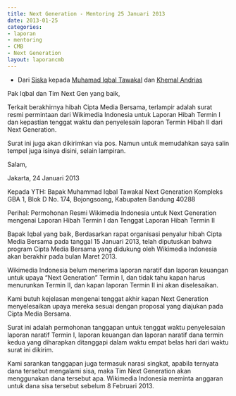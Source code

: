 ```yaml
---
title: Next Generation - Mentoring 25 Januari 2013
date: 2013-01-25
categories:
- laporan
- mentoring
- CMB
- Next Generation
layout: laporancmb
---
```


* Dari [Siska](http://wiki.ciptamedia.org/wiki/Siska_Doviana) kepada [Muhamad Iqbal Tawakal](http://wiki.ciptamedia.org/wiki/Muhamad_Iqbal_Tawakal) dan [Khemal Andrias](wiki.ciptamedia.org/index.php?title=Khemal_Andrias&action=edit&redlink=1)

Pak Iqbal dan Tim Next Gen yang baik,

Terkait berakhirnya hibah Cipta Media Bersama, terlampir adalah surat resmi permintaan dari Wikimedia Indonesia untuk Laporan Hibah Termin I dan kepastian tenggat waktu dan penyelesain laporan Termin Hibah II dari Next Generation.

Surat ini juga akan dikirimkan via pos. Namun untuk memudahkan saya salin tempel juga isinya disini, selain lampiran.

Salam, 



Jakarta, 24 Januari 2013

Kepada YTH:
Bapak Muhammad Iqbal Tawakal
Next Generation
Kompleks GBA 1, Blok D No. 174,
Bojongsoang, Kabupaten Bandung
40288

Perihal: Permohonan Resmi Wikimedia Indonesia untuk Next Generation mengenai Laporan Hibah Termin I dan Tenggat Laporan Hibah 
Termin II

Bapak Iqbal yang baik,
Berdasarkan rapat organisasi penyalur hibah Cipta Media Bersama pada tanggal 15 Januari 2013, telah diputuskan bahwa program Cipta 
Media Bersama yang didukung oleh Wikimedia Indonesia akan berakhir pada  bulan Maret 2013.

Wikimedia Indonesia belum menerima laporan naratif  dan laporan keuangan untuk upaya “Next Generation” Termin I, dan tidak tahu kapan
harus menurunkan Termin II, dan kapan laporan Termin II ini akan diselesaikan.

Kami butuh kejelasan mengenai tenggat akhir kapan Next Generation menyelesaikan upaya mereka sesuai dengan proposal yang diajukan pada
Cipta Media Bersama.

Surat ini adalah permohonan tanggapan untuk tenggat waktu penyelesaian laporan naratif Termin I, laporan keuangan dan laporan naratif 
dana termin kedua yang diharapkan ditanggapi dalam waktu empat belas hari dari waktu surat ini dikirim.

Kami sarankan tanggapan juga termasuk narasi singkat, apabila ternyata dana tersebut mengalami sisa, maka Tim Next Generation akan
menggunakan dana tersebut apa. Wikimedia Indonesia meminta anggaran untuk dana sisa tersebut sebelum 8 Februari 2013.
